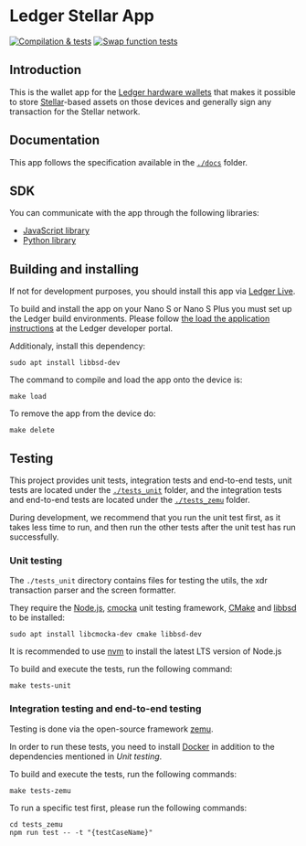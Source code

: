 # Ledger Stellar App

[![Compilation & tests](https://github.com/LedgerHQ/app-stellar/actions/workflows/ci-workflow.yml/badge.svg?branch=develop)](https://github.com/LedgerHQ/app-stellar/actions/workflows/ci-workflow.yml)
[![Swap function tests](https://github.com/LedgerHQ/app-stellar/actions/workflows/swap-ci-workflow.yml/badge.svg?branch=develop)](https://github.com/LedgerHQ/app-stellar/actions/workflows/swap-ci-workflow.yml)

## Introduction

This is the wallet app for the [Ledger hardware wallets](https://shop.ledger.com/) that makes it possible to store [Stellar](https://www.stellar.org/)-based assets on those devices and generally sign any transaction for the Stellar network.

## Documentation

This app follows the specification available in the [`./docs`](./docs/) folder.

## SDK

You can communicate with the app through the following libraries:

- [JavaScript library](https://github.com/LedgerHQ/ledger-live/blob/develop/libs/ledgerjs/packages/hw-app-str/README.md)
- [Python library](https://github.com/overcat/strledger)

## Building and installing

If not for development purposes, you should install this app via [Ledger Live](https://www.ledger.com/ledger-live).

To build and install the app on your Nano S or Nano S Plus you must set up the Ledger build environments. Please follow [the load the application instructions](https://developers.ledger.com/docs/nano-app/load/) at the Ledger developer portal.

Additionaly, install this dependency:

```shell
sudo apt install libbsd-dev
```

The command to compile and load the app onto the device is:

```shell
make load
```

To remove the app from the device do:

```shell
make delete
```

## Testing

This project provides unit tests, integration tests and end-to-end tests, unit tests are located under the [`./tests_unit`](./tests_unit) folder, and the integration tests and end-to-end tests are located under the [`./tests_zemu`](./tests_zemu) folder. 

During development, we recommend that you run the unit test first, as it takes less time to run, and then run the other tests after the unit test has run successfully.

### Unit testing

The `./tests_unit` directory contains files for testing the utils, the xdr transaction parser and the screen formatter.

They require the [Node.js](https://nodejs.org/), [cmocka](https://cmocka.org/) unit testing framework, [CMake](https://cmake.org/) and [libbsd](https://libbsd.freedesktop.org/wiki/) to be installed:

```shell
sudo apt install libcmocka-dev cmake libbsd-dev
```

It is recommended to use [nvm](https://github.com/nvm-sh/nvm) to install the latest LTS version of Node.js

To build and execute the tests, run the following command:

```shell
make tests-unit
```

### Integration testing and end-to-end testing
Testing is done via the open-source framework [zemu](https://github.com/Zondax/zemu).

In order to run these tests, you need to install [Docker](https://www.docker.com/) in addition to the dependencies mentioned in *Unit testing*.

To build and execute the tests, run the following commands:

```shell
make tests-zemu
```

To run a specific test first, please run the following commands:

```shell
cd tests_zemu
npm run test -- -t "{testCaseName}"
```
